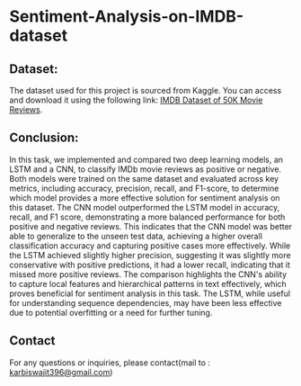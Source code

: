 # Sentiment-Analysis-on-IMDB-dataset

## Dataset:
The dataset used for this project is sourced from Kaggle. You can access and download it using the following link: [IMDB Dataset of 50K Movie Reviews](https://www.kaggle.com/datasets/lakshmi25npathi/imdb-dataset-of-50k-movie-reviews).

## Conclusion:
In this task, we implemented and compared two deep learning models, an LSTM and a CNN, to classify IMDb movie reviews as positive
or negative. Both models were trained on the same dataset and evaluated across key metrics, including accuracy, precision, recall, and
F1-score, to determine which model provides a more effective solution for sentiment analysis on this dataset.
The CNN model outperformed the LSTM model in accuracy, recall, and F1 score, demonstrating a more balanced performance for both
positive and negative reviews. This indicates that the CNN model was better able to generalize to the unseen test data, achieving a
higher overall classification accuracy and capturing positive cases more effectively. While the LSTM achieved slightly higher precision,
suggesting it was slightly more conservative with positive predictions, it had a lower recall, indicating that it missed more positive reviews.
The comparison highlights the CNN's ability to capture local features and hierarchical patterns in text effectively, which proves beneficial
for sentiment analysis in this task. The LSTM, while useful for understanding sequence dependencies, may have been less effective due
to potential overfitting or a need for further tuning.

## Contact

For any questions or inquiries, please contact(mail to : karbiswajit396@gmail.com)

